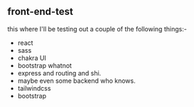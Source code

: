 ## front-end-test
this where I'll be testing out a couple of the following things:-
- react
- sass
- chakra UI
- bootstrap whatnot
- express and routing and shi.
- maybe even some backend who knows.
- tailwindcss
- bootstrap